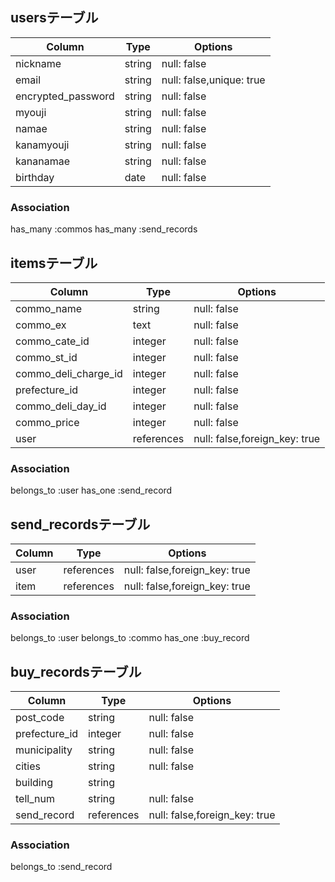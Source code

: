 ## usersテーブル

|Column            |Type    |Options    |
|------------------|--------|-----------|
|nickname          |string  |null: false|
|email             |string  |null: false,unique: true|
|encrypted_password|string  |null: false|
|myouji            |string  |null: false|
|namae             |string  |null: false|
|kanamyouji        |string  |null: false|
|kananamae         |string  |null: false|
|birthday          |date    |null: false|

### Association
has_many :commos
has_many :send_records

## itemsテーブル

|Column               |Type       |Options    |
|---------------------|-----------|-----------|
|commo_name           |string     |null: false|
|commo_ex             |text       |null: false|
|commo_cate_id        |integer    |null: false|
|commo_st_id          |integer    |null: false|
|commo_deli_charge_id |integer    |null: false|
|prefecture_id        |integer    |null: false|
|commo_deli_day_id    |integer    |null: false|
|commo_price          |integer    |null: false|
|user                 |references |null: false,foreign_key: true|

### Association
belongs_to :user
has_one :send_record

## send_recordsテーブル

|Column            |Type      |Options    |
|------------------|----------|-----------|
|user              |references|null: false,foreign_key: true|
|item              |references|null: false,foreign_key: true|

### Association
belongs_to :user
belongs_to :commo
has_one :buy_record

## buy_recordsテーブル

|Column              |Type    |Options    |
|--------------------|--------|-----------|
|post_code           |string  |null: false|
|prefecture_id       |integer |null: false|
|municipality        |string  |null: false|
|cities              |string  |null: false|
|building            |string  |           |
|tell_num            |string  |null: false|
|send_record         |references|null: false,foreign_key: true|

### Association
belongs_to :send_record